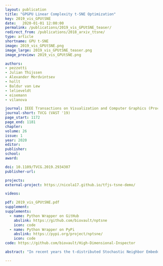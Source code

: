 ```yaml
---
layout: publication
title: "GPGPU Linear Complexity t-SNE Optimization"
key: 2019_vis_GPUtSNE
date:   2020-01-01 12:00:00
permalink: /publications/2019_vis_GPUtSNE_teaser/
redirect_from: /publications/2018_arxiv_ttsne/
type: article
shortname: GPU t-SNE
image: 2019_vis_GPUtSNE.png
image_large: 2019_vis_GPUtSNE_teaser.png
image_preview: 2019_vis_GPUtSNE.png

authors:
- pezzotti
- Julian Thijssen
- Alexander Mordvintsev
- hollt
- Baldur van Lew
- lelieveldt
- eisemann
- vilanova

journal: IEEE Transactions on Visualization and Computer Graphics (Proceedings of IEEE VAST 2019)
journal-short: TVCG (VAST '19)
page_start: 1172
page_end: 1181
chapter:
volume: 26
issue: 1
year: 2020
editor:
publisher:
school:
award:

doi: 10.1109/TVCG.2019.2934307
publisher-url:

projects:
external-project: https://nicola17.github.io/tfjs-tsne-demo/

videos:

pdf: 2019_vis_GPUtSNE.pdf
supplement:
supplements:
  - name: Python Wrapper on GitHub
    abslink: https://github.com/biovault/nptsne
    icon: code
  - name: Python Wrapper on PyPi
    abslink: https://pypi.org/project/nptsne/
    icon: code
code: https://github.com/biovault/High-Dimensional-Inspector

abstract: "In recent years the t-distributed Stochastic Neighbor Embedding (t-SNE) algorithm has become one of the most used and insightful techniques for exploratory data analysis of high-dimensional data. It reveals clusters of high-dimensional data points at different scales while only requiring minimal tuning of its parameters. However, the computational complexity of the algorithm limits its application to relatively small datasets. To address this problem, several evolutions of t-SNE have been developed in recent years, mainly focusing on the scalability of the similarity computations between data points. However, these contributions are insufficient to achieve interactive rates when visualizing the evolution of the t-SNE embedding for large datasets. In this work, we present a novel approach to the minimization of the t-SNE objective function that heavily relies on graphics hardware and has linear computational complexity. Our technique decreases the computational cost of running t-SNE on datasets by orders of magnitude and retains or improves on the accuracy of past approximated techniques. We propose to approximate the repulsive forces between data points by splatting kernel textures for each data point. This approximation allows us to reformulate the t-SNE minimization problem as a series of tensor operations that can be efficiently executed on the graphics card. An efficient implementation of our technique is integrated and available for use in the widely used Google TensorFlow.js, and an open-source C++ library."

---
```

